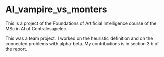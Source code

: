 # AI_vampire_vs_monters
This is a project of the Foundations of Artificial Intelligence course of the MSc in AI of Centralesupelec.

This was a team project. I worked on the heuristic definition and on the connected problems with alpha-beta. My contributions is in section 3.b of the report.
